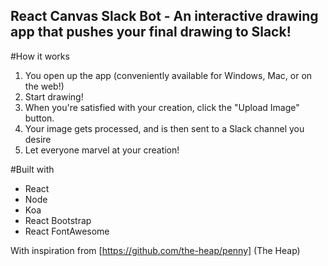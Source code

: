 ## React Canvas Slack Bot - An interactive drawing app that pushes your final drawing to Slack!

#How it works

1. You open up the app (conveniently available for Windows, Mac, or on the web!)
2. Start drawing!
3. When you're satisfied with your creation, click the "Upload Image" button.
4. Your image gets processed, and is then sent to a Slack channel you desire
5. Let everyone marvel at your creation!

#Built with

- React
- Node
- Koa
- React Bootstrap
- React FontAwesome

With inspiration from [https://github.com/the-heap/penny] (The Heap)
